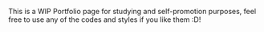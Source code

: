 This is a WIP Portfolio page for studying and self-promotion purposes, feel free to use any of the codes and styles if you like them :D!
